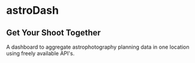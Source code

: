 # astroDash

## Get Your Shoot Together

A dashboard to aggregate astrophotography planning data in one location using freely available API's.

